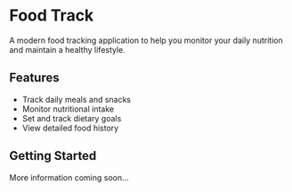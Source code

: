 # Food Track

A modern food tracking application to help you monitor your daily nutrition and maintain a healthy lifestyle.

## Features

- Track daily meals and snacks
- Monitor nutritional intake
- Set and track dietary goals
- View detailed food history

## Getting Started

More information coming soon... 